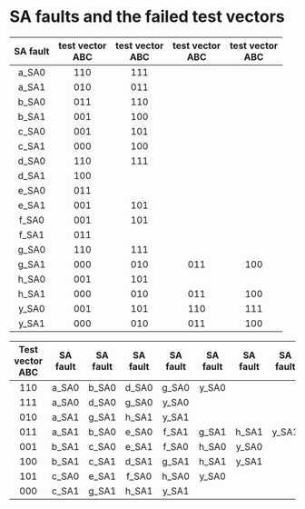 # SA faults and the failed test vectors

| SA fault | test vector <br> ABC| test vector<br> ABC | test vector <br> ABC| test vector <br> ABC| 
| :---: |  :---: |  :---: |  :---: |  :---: | 
|a_SA0|110|111|
|a_SA1|010|011|
|b_SA0|011|110|
|b_SA1|001|100|
|c_SA0|001|101|
|c_SA1|000|100|
|d_SA0|110|111|
|d_SA1|100|
|e_SA0|011|
|e_SA1|001|101|
|f_SA0|001|101|
|f_SA1|011|
|g_SA0|110|111|
|g_SA1|000|010|011|100|
|h_SA0|001|101|
|h_SA1|000|010|011|100|
|y_SA0|001|101|110|111|
|y_SA1|000|010|011|100|

| Test vector <br> ABC| SA fault | SA fault | SA fault | SA fault | SA fault | SA fault | SA fault | 
| :---: | :---: | :---: | :---: | :---: | :---: | :---: | :---: | 
|110|a_SA0|b_SA0|d_SA0|g_SA0|y_SA0|
|111|a_SA0|d_SA0|g_SA0|y_SA0|
|010|a_SA1|g_SA1|h_SA1|y_SA1|
|011|a_SA1|b_SA0|e_SA0|f_SA1|g_SA1|h_SA1|y_SA1|
|001|b_SA1|c_SA0|e_SA1|f_SA0|h_SA0|y_SA0|
|100|b_SA1|c_SA1|d_SA1|g_SA1|h_SA1|y_SA1|
|101|c_SA0|e_SA1|f_SA0|h_SA0|y_SA0|
|000|c_SA1|g_SA1|h_SA1|y_SA1|
